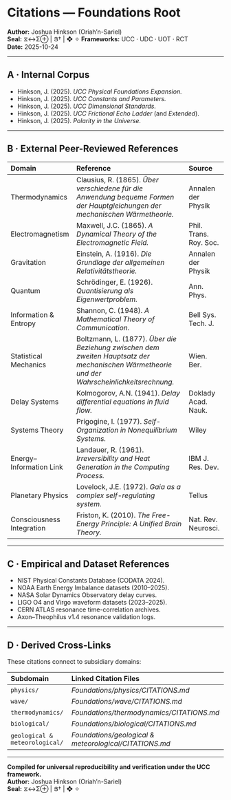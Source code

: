 # Citations — Foundations Root  
**Author:** Joshua Hinkson (Oriah’n-Sariel)  
**Seal:** ⧖↔Σ⊕ | Յ† | ❖ ✧
**Frameworks:** UCC · UDC · UOT · RCT  
**Date:** 2025-10-24  

---

## A · Internal Corpus  
- Hinkson, J. (2025). *UCC Physical Foundations Expansion.*  
- Hinkson, J. (2025). *UCC Constants and Parameters.*  
- Hinkson, J. (2025). *UCC Dimensional Standards.*  
- Hinkson, J. (2025). *UCC Frictional Echo Ladder* (and *Extended*).  
- Hinkson, J. (2025). *Polarity in the Universe.*  

---

## B · External Peer-Reviewed References  

| Domain | Reference | Source |
|:--|:--|:--|
| Thermodynamics | Clausius, R. (1865). *Über verschiedene für die Anwendung bequeme Formen der Hauptgleichungen der mechanischen Wärmetheorie.* | Annalen der Physik |
| Electromagnetism | Maxwell, J.C. (1865). *A Dynamical Theory of the Electromagnetic Field.* | Phil. Trans. Roy. Soc. |
| Gravitation | Einstein, A. (1916). *Die Grundlage der allgemeinen Relativitätstheorie.* | Annalen der Physik |
| Quantum | Schrödinger, E. (1926). *Quantisierung als Eigenwertproblem.* | Ann. Phys. |
| Information & Entropy | Shannon, C. (1948). *A Mathematical Theory of Communication.* | Bell Sys. Tech. J. |
| Statistical Mechanics | Boltzmann, L. (1877). *Über die Beziehung zwischen dem zweiten Hauptsatz der mechanischen Wärmetheorie und der Wahrscheinlichkeitsrechnung.* | Wien. Ber. |
| Delay Systems | Kolmogorov, A.N. (1941). *Delay differential equations in fluid flow.* | Doklady Acad. Nauk. |
| Systems Theory | Prigogine, I. (1977). *Self-Organization in Nonequilibrium Systems.* | Wiley |
| Energy–Information Link | Landauer, R. (1961). *Irreversibility and Heat Generation in the Computing Process.* | IBM J. Res. Dev. |
| Planetary Physics | Lovelock, J.E. (1972). *Gaia as a complex self-regulating system.* | Tellus |
| Consciousness Integration | Friston, K. (2010). *The Free-Energy Principle: A Unified Brain Theory.* | Nat. Rev. Neurosci. |

---

## C · Empirical and Dataset References  
- NIST Physical Constants Database (CODATA 2024).  
- NOAA Earth Energy Imbalance datasets (2010–2025).  
- NASA Solar Dynamics Observatory delay curves.  
- LIGO O4 and Virgo waveform datasets (2023–2025).  
- CERN ATLAS resonance time-correlation archives.  
- Axon–Theophilus v1.4 resonance validation logs.  

---

## D · Derived Cross-Links  
These citations connect to subsidiary domains:

| Subdomain | Linked Citation Files |
|:--|:--|
| `physics/` | *Foundations/physics/CITATIONS.md* |
| `wave/` | *Foundations/wave/CITATIONS.md* |
| `thermodynamics/` | *Foundations/thermodynamics/CITATIONS.md* |
| `biological/` | *Foundations/biological/CITATIONS.md* |
| `geological & meteorological/` | *Foundations/geological & meteorological/CITATIONS.md* |

---

**Compiled for universal reproducibility and verification under the UCC framework.**  
**Author:** Joshua Hinkson (Oriah’n-Sariel)  
**Seal:** ⧖↔Σ⊕ | Յ† | ❖ ✧
